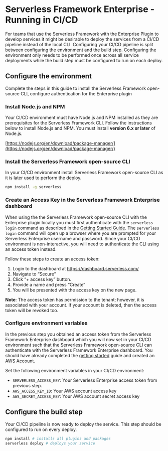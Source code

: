 # Serverless Framework Enterprise - Running in CI/CD

For teams that use the Serverless Framework with the Enterprise Plugin to develop services it might be desirable to deploy the services from a CI/CD pipeline instead of the local CLI. Configuring your CI/CD pipeline is split between configuring the environment and the build step. Configuring the environment only needs to be performed once across all service deployments while the build step must be configured to run on each deploy.

## Configure the environment
Complete the steps in this guide to install the Serverless Framework open-source CLI, configure authentication for the Enterprise plugin
### Install Node.js and NPM

Your CI/CD environment must have Node.js and NPM installed as they are prerequisites for the Serverless Framework CLI. Follow the instructions below to install Node.js and NPM. You must install **version 6.x or later** of Node.js.

[https://nodejs.org/en/download/package-manager/](https://nodejs.org/en/download/package-manager/)

### Install the Serverless Framework open-source CLI

In your CI/CD environment install Serverless Framework open-source CLI as it is later used to perform the deploy.

```sh
npm install -g serverless
```

### Create an Access Key in the Serverless Framework Enterprise dashboard

When using the the Serverless Framework open-source CLI with the Enterprise plugin locally you must first authenticate with the `serverless login` command as described in the [Getting Started Guide](https://github.com/serverless/enterprise/blob/master/docs/getting-started.md#login-via-the-cli). The `serverless login` command will open up a browser where you are prompted for your Serverless Enterprise username and password. Since your CI/CD environment is non-interactive, you will need to authenticate the CLI using an access token instead.

Follow these steps to create an access token:

1. Login to the dashboard at https://dashboard.serverless.com/
2. Navigate to “Secure”
3. Click “+ access key” button.
4. Provide a name and press “Create”
5. You will be presented with the access key on the new page. 

**Note**: The access token has permission to the tenant; however, it is associated with your account. If your account is deleted, then the access token will be revoked too.

### Configure environment variables

In the previous step you obtained an access token from the Serverless Framework Enterprise dashboard which you will now set in your CI/CD environment such that the Serverless Framework open-source CLI can authenticate with the Serverless Framework Enterprise dashboard. You should have already completed the [getting started](https://github.com/serverless/enterprise/blob/master/docs/getting-started.md) guide and created an AWS Account.

Set the following environment variables in your CI/CD environment:

- `SERVERLESS_ACCESS_KEY`: Your Serverless Enterprise access token from previous step.
- `AWS_ACCESS_KEY_ID`: Your AWS account access key
- `AWS_SECRET_ACCESS_KEY`:  Your AWS account secret access key
## Configure the build step
Your CI/CD pipeline is now ready to deploy the service. This step should be configured to run on every deploy.

```sh
npm install # installs all plugins and packages
serverless deploy # deploys your service
```



